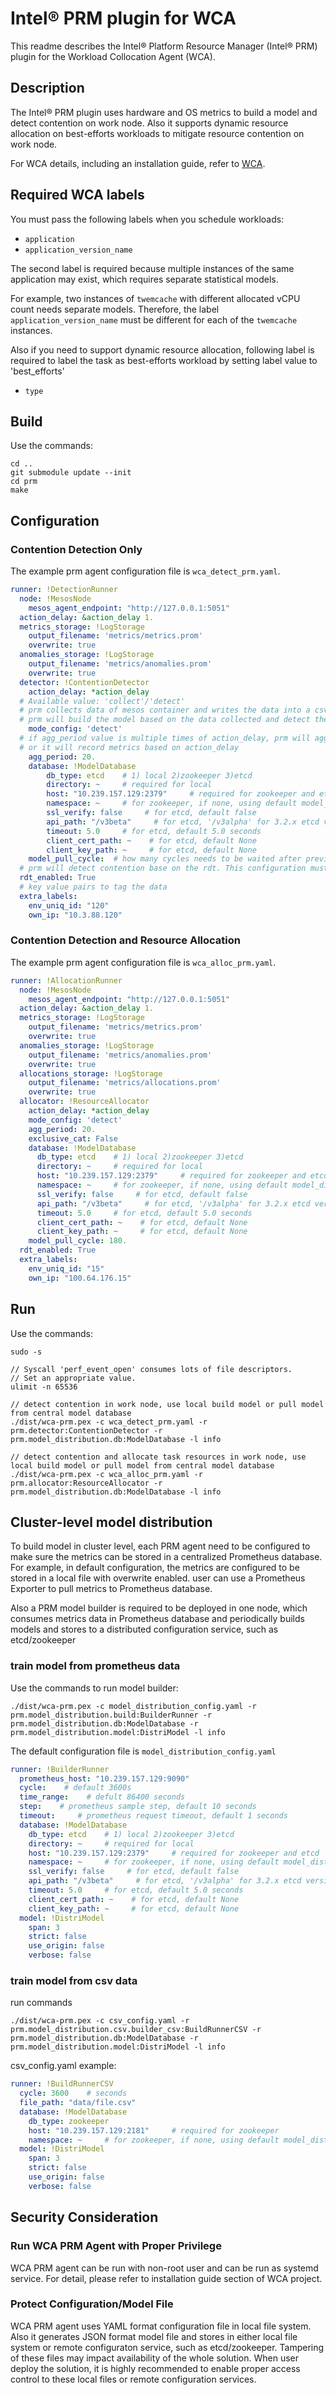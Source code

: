 # Intel® PRM plugin for WCA

This readme describes the Intel® Platform Resource Manager (Intel® PRM) plugin
for the Workload Collocation Agent (WCA).

## Description

The Intel® PRM plugin uses hardware and OS metrics to build a model and detect
contention on work node. Also it supports dynamic resource allocation on best-efforts
workloads to mitigate resource contention on work node.

For WCA details, including an installation guide, refer to [WCA](https://github.com/intel/workload-collocation-agent).

## Required WCA labels

You must pass the following labels when you schedule workloads:

* `application`
* `application_version_name`

The second label is required because multiple instances of the same application
may exist, which requires separate statistical models.

For example, two instances of `twemcache` with different allocated vCPU count
needs separate models. Therefore, the label `application_version_name` must be
different for each of the `twemcache` instances.

Also if you need to support dynamic resource allocation, following label is required
to label the task as best-efforts workload by setting label value to 'best_efforts'

 * `type`

## Build

Use the commands:

```
cd ..
git submodule update --init
cd prm
make
```

## Configuration

### Contention Detection Only
The example prm agent configuration file is `wca_detect_prm.yaml`.

```yaml
runner: !DetectionRunner
  node: !MesosNode
    mesos_agent_endpoint: "http://127.0.0.1:5051"
  action_delay: &action_delay 1.
  metrics_storage: !LogStorage
    output_filename: 'metrics/metrics.prom'
    overwrite: true
  anomalies_storage: !LogStorage
    output_filename: 'metrics/anomalies.prom'
    overwrite: true
  detector: !ContentionDetector
    action_delay: *action_delay
  # Available value: 'collect'/'detect'
  # prm collects data of mesos container and writes the data into a csv file under 'collect' mode.
  # prm will build the model based on the data collected and detect the contention under 'detect' mode.
    mode_config: 'detect'
  # if agg_period value is multiple times of action_delay, prm will aggregate metrics based on agg_period
  # or it will record metrics based on action_delay
    agg_period: 20.
    database: !ModelDatabase
        db_type: etcd    # 1) local 2)zookeeper 3)etcd
        directory: ~     # required for local
        host: "10.239.157.129:2379"     # required for zookeeper and etcd
        namespace: ~     # for zookeeper, if none, using default model_distribution
        ssl_verify: false     # for etcd, default false
        api_path: "/v3beta"     # for etcd, '/v3alpha' for 3.2.x etcd version, '/v3beta' or '/v3' for 3.3.x etcd version
        timeout: 5.0     # for etcd, default 5.0 seconds
        client_cert_path: ~    # for etcd, default None
        client_key_path: ~     # for etcd, default None
    model_pull_cycle:  # how many cycles needs to be waited after previous model pulling, default 180 cycles
  # prm will detect contention base on the rdt. This configuration must be enabled.
  rdt_enabled: True
  # key value pairs to tag the data
  extra_labels:
    env_uniq_id: "120"
    own_ip: "10.3.88.120"
```

### Contention Detection and Resource Allocation
The example prm agent configuration file is `wca_alloc_prm.yaml`.

```yaml
runner: !AllocationRunner
  node: !MesosNode
    mesos_agent_endpoint: "http://127.0.0.1:5051"
  action_delay: &action_delay 1.
  metrics_storage: !LogStorage
    output_filename: 'metrics/metrics.prom'
    overwrite: true
  anomalies_storage: !LogStorage
    output_filename: 'metrics/anomalies.prom'
    overwrite: true
  allocations_storage: !LogStorage
    output_filename: 'metrics/allocations.prom'
    overwrite: true
  allocator: !ResourceAllocator
    action_delay: *action_delay
    mode_config: 'detect'
    agg_period: 20.
    exclusive_cat: False
    database: !ModelDatabase
      db_type: etcd    # 1) local 2)zookeeper 3)etcd
      directory: ~     # required for local
      host: "10.239.157.129:2379"     # required for zookeeper and etcd
      namespace: ~     # for zookeeper, if none, using default model_distribution
      ssl_verify: false     # for etcd, default false
      api_path: "/v3beta"     # for etcd, '/v3alpha' for 3.2.x etcd version, '/v3beta' or '/v3' for 3.3.x etcd version
      timeout: 5.0     # for etcd, default 5.0 seconds
      client_cert_path: ~    # for etcd, default None
      client_key_path: ~     # for etcd, default None
    model_pull_cycle: 180.
  rdt_enabled: True
  extra_labels:
    env_uniq_id: "15"
    own_ip: "100.64.176.15"
```

## Run

Use the commands:

```
sudo -s

// Syscall 'perf_event_open' consumes lots of file descriptors.
// Set an appropriate value.
ulimit -n 65536

// detect contention in work node, use local build model or pull model from central model database
./dist/wca-prm.pex -c wca_detect_prm.yaml -r prm.detector:ContentionDetector -r prm.model_distribution.db:ModelDatabase -l info

// detect contention and allocate task resources in work node, use local build model or pull model from central model database
./dist/wca-prm.pex -c wca_alloc_prm.yaml -r prm.allocator:ResourceAllocator -r prm.model_distribution.db:ModelDatabase -l info
```

## Cluster-level model distribution

To build model in cluster level, each PRM agent need to be configured to make sure the metrics can be stored in a centralized 
Prometheus database. For example, in default configuration, the metrics are configured to be stored in a local file with 
overwrite enabled. user can use a Prometheus Exporter to pull metrics to Prometheus database.  

Also a PRM model builder is required to be deployed in one node, which consumes metrics data in Prometheus database and periodically 
builds models and stores to a distributed configuration service, such as etcd/zookeeper

### train model from prometheus data 

Use the commands to run model builder:

```
./dist/wca-prm.pex -c model_distribution_config.yaml -r prm.model_distribution.build:BuilderRunner -r prm.model_distribution.db:ModelDatabase -r prm.model_distribution.model:DistriModel -l info
```

The default configuration file is ```model_distribution_config.yaml```

```yaml
runner: !BuilderRunner
  prometheus_host: "10.239.157.129:9090"
  cycle:    # default 3600s
  time_range:    # defult 86400 seconds
  step:    # prometheus sample step, default 10 seconds
  timeout:     # prometheus request timeout, default 1 seconds
  database: !ModelDatabase
    db_type: etcd    # 1) local 2)zookeeper 3)etcd
    directory: ~     # required for local
    host: "10.239.157.129:2379"     # required for zookeeper and etcd
    namespace: ~     # for zookeeper, if none, using default model_distribution
    ssl_verify: false     # for etcd, default false
    api_path: "/v3beta"     # for etcd, '/v3alpha' for 3.2.x etcd version, '/v3beta' or '/v3' for 3.3.x etcd version
    timeout: 5.0     # for etcd, default 5.0 seconds
    client_cert_path: ~    # for etcd, default None
    client_key_path: ~     # for etcd, default None
  model: !DistriModel
    span: 3
    strict: false
    use_origin: false
    verbose: false
```
### train model from csv data 
run commands

```
./dist/wca-prm.pex -c csv_config.yaml -r prm.model_distribution.csv.builder_csv:BuildRunnerCSV -r prm.model_distribution.db:ModelDatabase -r prm.model_distribution.model:DistriModel -l info
```
csv_config.yaml example:

```yaml
runner: !BuildRunnerCSV
  cycle: 3600    # seconds
  file_path: "data/file.csv"
  database: !ModelDatabase
    db_type: zookeeper
    host: "10.239.157.129:2181"     # required for zookeeper
    namespace: ~     # for zookeeper, if none, using default model_distribution
  model: !DistriModel
    span: 3
    strict: false
    use_origin: false
    verbose: false
```
## Security Consideration 

### Run WCA PRM Agent with Proper Privilege 

WCA PRM agent can be run with non-root user and can be run as systemd service. 
For detail, please refer to installation guide section of WCA project.

### Protect Configuration/Model File

WCA PRM agent uses YAML format configuration file in local file system. Also it 
generates JSON format model file and stores in either local file system or remote
configuraton service, such as etcd/zookeeper.  Tampering of these files may impact
availability of the whole solution. When user deploy the solution, it is highly 
recommended to enable proper access control to these local files or remote 
configuration services.


